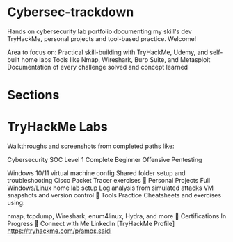 # Cybersec-trackdown
Hands on cybersecurity lab portfolio documenting my skill's dev TryHackMe, personal projects and tool-based practice. 
Welcome! 

Area to focus on:
Practical skill-building with TryHackMe, Udemy, and self-built home labs
Tools like Nmap, Wireshark, Burp Suite, and Metasploit
Documentation of every challenge solved and concept learned
 # Sections
# TryHackMe Labs
Walkthroughs and screenshots from completed paths like:

Cybersecurity 
SOC Level 1
Complete Beginner
Offensive Pentesting

Windows 10/11 virtual machine config
Shared folder setup and troubleshooting
Cisco Packet Tracer exercises
🔹 Personal Projects
Full Windows/Linux home lab setup
Log analysis from simulated attacks
VM snapshots and version control
🔹 Tools Practice
Cheatsheets and exercises using:

nmap, tcpdump, Wireshark, enum4linux, Hydra, and more
📜 Certifications In Progress
📌 Connect with Me
LinkedIn
[TryHackMe Profile] https://tryhackme.com/p/amos.saidi
